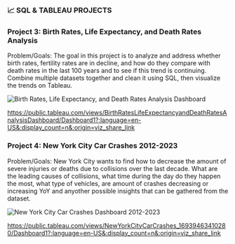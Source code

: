 ### 📈 SQL & TABLEAU PROJECTS

### Project 3: Birth Rates, Life Expectancy, and Death Rates Analysis

Problem/Goals: The goal in this project is to analyze and address whether birth rates, fertility rates are in decline, and how do they compare with death rates in the last 100 years and to see if this trend is continuing. Combine multiple datasets together and clean it using SQL, then visualize the trends on Tableau.

![Birth Rates, Life Expectancy, and Death Rates Analysis Dashboard](https://github.com/haskhatkar/Data-Analyst-Portfolio/assets/95619175/32c79d29-0d2a-41f0-af3d-604d7cf3547a)

https://public.tableau.com/views/BirthRatesLifeExpectancyandDeathRatesAnalysisDashboard/Dashboard1?:language=en-US&:display_count=n&:origin=viz_share_link

### Project 4: New York City Car Crashes 2012-2023

Problem/Goals: New York City wants to find how to decrease the amount of severe injuries or deaths due to collisions over the last decade. What are the leading causes of collisions, what time during the day do they happen the most, what type of vehicles, are amount of crashes decreasing or increasing YoY and anyother possible insights that can be gathered from the dataset.

![New York City Car Crashes Dashboard 2012-2023](https://github.com/haskhatkar/Data-Analyst-Portfolio/assets/95619175/8e7d3c4f-5263-41bc-8ba8-674acfe4963e)

https://public.tableau.com/views/NewYorkCityCarCrashes_16939463410280/Dashboard1?:language=en-US&:display_count=n&:origin=viz_share_link
